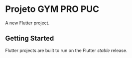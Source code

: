 # Projeto GYM PRO PUC

A new Flutter project.

## Getting Started

Flutter projects are built to run on the Flutter _stable_ release.
